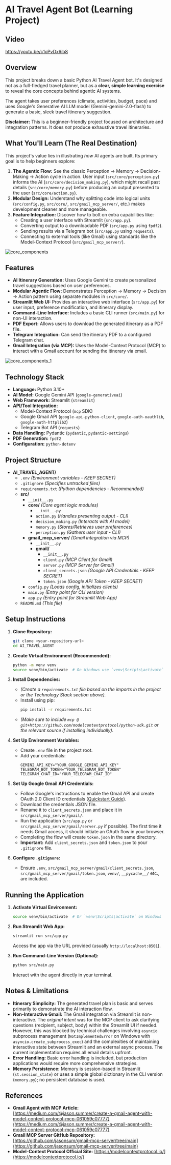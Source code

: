 # AI Travel Agent Bot (Learning Project)

## Video

https://youtu.be/c1oPvDx6ib8 

## Overview

This project breaks down a basic Python AI Travel Agent bot. It's designed not as a full-fledged travel planner, but as a **clear, simple learning exercise** to reveal the core concepts behind agentic AI systems.

The agent takes user preferences (climate, activities, budget, pace) and uses Google's Generative AI LLM model (Gemini-gemini-2.0-flash) to generate a basic, sleek travel itinerary suggestion.

**Disclaimer:** This is a beginner-friendly project focused on architecture and integration patterns. It does *not* produce exhaustive travel itineraries.

## What You'll Learn (The Real Destination)

This project's value lies in illustrating *how* AI agents are built. Its primary goal is to help beginners explore:

1.  **The Agentic Flow:** See the classic Perception -> Memory -> Decision-Making -> Action cycle in action. User input (`src/core/perception.py`) informs the AI (`src/core/decision_making.py`), which might recall past details (`src/core/memory.py`) before producing an output presented to the user (`src/core/action.py`).
2.  **Modular Design:** Understand why splitting code into logical units (`src/config.py`, `src/core/`, `src/gmail_mcp_server/`, etc.) makes development cleaner and more manageable.
3.  **Feature Integration:** Discover how to bolt on extra capabilities like:
    * Creating a user interface with Streamlit (`src/app.py`).
    * Converting output to a downloadable PDF (`src/app.py` using `fpdf2`).
    * Sending results via a Telegram bot (`src/app.py` using `requests`).
    * Connecting to external tools (like Gmail) using standards like the Model-Context Protocol (`src/gmail_mcp_server/`).

![core_components](https://github.com/user-attachments/assets/464a8465-e33f-4edb-aa0d-9265aaebc37d)


## Features

* **AI Itinerary Generation:** Uses Google Gemini to create personalized travel suggestions based on user preferences.
* **Modular Agentic Flow:** Demonstrates Perception -> Memory -> Decision -> Action pattern using separate modules in `src/core/`.
* **Streamlit Web UI:** Provides an interactive web interface (`src/app.py`) for user input, preference modification, and itinerary display.
* **Command-Line Interface:** Includes a basic CLI runner (`src/main.py`) for non-UI interaction.
* **PDF Export:** Allows users to download the generated itinerary as a PDF file.
* **Telegram Integration:** Can send the itinerary PDF to a configured Telegram chat.
* **Gmail Integration (via MCP):** Uses the Model-Context Protocol (MCP) to interact with a Gmail account for sending the itinerary via email.


![core_components_1](https://github.com/user-attachments/assets/d9b8b3a0-84fb-4eaa-b63b-431161e48a71)


## Technology Stack

* **Language:** Python 3.10+
* **AI Model:** Google Gemini API (`google-generativeai`)
* **Web Framework:** Streamlit (`streamlit`)
* **API/Tool Integration:**
    * Model-Context Protocol (`mcp` SDK)
    * Google Gmail API (`google-api-python-client`, `google-auth-oauthlib`, `google-auth-httplib2`)
    * Telegram Bot API (`requests`)
* **Data Handling:** Pydantic (`pydantic`, `pydantic-settings`)
* **PDF Generation:** `fpdf2`
* **Configuration:** `python-dotenv`

## Project Structure
* **AI_TRAVEL_AGENT/**
    * `.env`                   *(Environment variables - KEEP SECRET)*
    * `.gitignore`             *(Specifies untracked files)*
    * `requirements.txt`       *(Python dependencies - Recommended)*
    * **src/**
        * `__init__.py`
        * **core/** *(Core agent logic modules)*
            * `__init__.py`
            * `action.py`        *(Handles presenting output - CLI)*
            * `decision_making.py` *(Interacts with AI model)*
            * `memory.py`        *(Stores/Retrieves user preferences)*
            * `perception.py`    *(Gathers user input - CLI)*
        * **gmail_mcp_server/** *(Gmail integration via MCP)*
            * `__init__.py`
            * **gmail/**
                * `__init__.py`
                * `client.py`      *(MCP Client for Gmail)*
                * `server.py`      *(MCP Server for Gmail)*
                * `client_secrets.json` *(Google API Credentials - KEEP SECRET)*
                * `token.json`       *(Google API Token - KEEP SECRET)*
        * `config.py`            *(Loads config, initializes clients)*
        * `main.py`              *(Entry point for CLI version)*
        * `app.py`               *(Entry point for Streamlit Web App)*
    * `README.md`              *(This file)*              

## Setup Instructions

1.  **Clone Repository:**
    ```bash
    git clone <your-repository-url>
    cd AI_TRAVEL_AGENT
    ```

2.  **Create Virtual Environment (Recommended):**
    ```bash
    python -m venv venv
    source venv/bin/activate  # On Windows use `venv\Scripts\activate`
    ```

3.  **Install Dependencies:**
    * *(Create a `requirements.txt` file based on the imports in the project or the Technology Stack section above).*
    * Install using pip:
        ```bash
        pip install -r requirements.txt
        ```
    * *(Make sure to include `mcp @ git+https://github.com/modelcontextprotocol/python-sdk.git` or the relevant source if installing individually).*

4.  **Set Up Environment Variables:**
    * Create `.env` file in the project root.
    * Add your credentials:
        ```dotenv
        GEMINI_API_KEY="YOUR_GOOGLE_GEMINI_API_KEY"
        TELEGRAM_BOT_TOKEN="YOUR_TELEGRAM_BOT_TOKEN"
        TELEGRAM_CHAT_ID="YOUR_TELEGRAM_CHAT_ID"
        ```

5.  **Set Up Google Gmail API Credentials:**
    * Follow Google's instructions to enable the Gmail API and create OAuth 2.0 Client ID credentials ([Quickstart Guide](https://developers.google.com/gmail/api/quickstart/python#authorize_credentials_for_a_desktop_application)).
    * Download the credentials JSON file.
    * Rename it to `client_secrets.json` and place it in `src/gmail_mcp_server/gmail/`.
    * Run the application (`src/app.py` or `src/gmail_mcp_server/gmail/server.py` if possible). The first time it needs Gmail access, it should initiate an OAuth flow in your browser.
    * Completing the flow will create `token.json` in the same directory.
    * **Important:** Add `client_secrets.json` and `token.json` to your `.gitignore` file.

6.  **Configure `.gitignore`:**
    * Ensure `.env`, `src/gmail_mcp_server/gmail/client_secrets.json`, `src/gmail_mcp_server/gmail/token.json`, `venv/`, `__pycache__/` etc., are included.

## Running the Application

1.  **Activate Virtual Environment:**
    ```bash
    source venv/bin/activate  # Or `venv\Scripts\activate` on Windows
    ```

2.  **Run Streamlit Web App:**
    ```bash
    streamlit run src/app.py
    ```
    Access the app via the URL provided (usually `http://localhost:8501`).

3.  **Run Command-Line Version (Optional):**
    ```bash
    python src/main.py
    ```
    Interact with the agent directly in your terminal.

## Notes & Limitations

* **Itinerary Simplicity:** The generated travel plan is basic and serves primarily to demonstrate the AI interaction flow.
* **Non-Interactive Gmail:** The Gmail integration via Streamlit is non-interactive. The *original intent* was for the MCP client to ask clarifying questions (recipient, subject, body) within the Streamlit UI if needed. However, this was blocked by technical challenges involving `asyncio` subprocess management (`NotImplementedError` on Windows with `asyncio.create_subprocess_exec`) and the complexities of maintaining interactive state between Streamlit and an external async process. The current implementation requires all email details upfront.
* **Error Handling:** Basic error handling is included, but production applications would require more comprehensive strategies.
* **Memory Persistence:** Memory is session-based in Streamlit (`st.session_state`) or uses a simple global dictionary in the CLI version (`memory.py`); no persistent database is used.

## References

* **Gmail Agent with MCP Article:** [https://medium.com/@jason.summer/create-a-gmail-agent-with-model-context-protocol-mcp-061059c07777](https://medium.com/@jason.summer/create-a-gmail-agent-with-model-context-protocol-mcp-061059c07777)
* **Gmail MCP Server GitHub Repository:** [https://github.com/jasonsum/gmail-mcp-server/tree/main](https://github.com/jasonsum/gmail-mcp-server/tree/main)
* **Model-Context Protocol Official Site:** [https://modelcontextprotocol.io/](https://modelcontextprotocol.io/)
